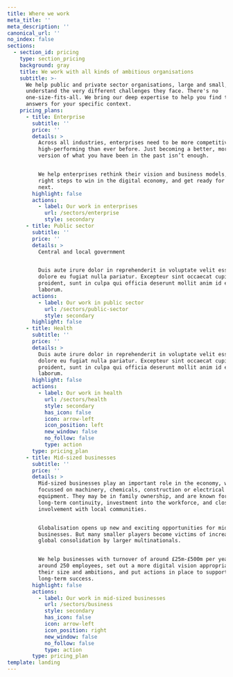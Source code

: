 ```yaml
---
title: Where we work
meta_title: ''
meta_description: ''
canonical_url: ''
no_index: false
sections:
  - section_id: pricing
    type: section_pricing
    background: gray
    title: We work with all kinds of ambitious organisations
    subtitle: >-
      We help public and private sector organisations, large and small, and we
      understand the very different challenges they face. There's no
      one-size-fits-all. We bring our deep expertise to help you find the right
      answers for your specific context.
    pricing_plans:
      - title: Enterprise
        subtitle: ''
        price: ''
        details: >
          Across all industries, enterprises need to be more competitive and
          high-performing than ever before. Just becoming a better, more digital
          version of what you have been in the past isn’t enough.


          We help enterprises rethink their vision and business models, take the
          right steps to win in the digital economy, and get ready for what's
          next.
        highlight: false
        actions:
          - label: Our work in enterprises
            url: /sectors/enterprise
            style: secondary
      - title: Public sector
        subtitle: ''
        price: ''
        details: >
          Central and local government


          Duis aute irure dolor in reprehenderit in voluptate velit esse cillum
          dolore eu fugiat nulla pariatur. Excepteur sint occaecat cupidatat non
          proident, sunt in culpa qui officia deserunt mollit anim id est
          laborum.
        actions:
          - label: Our work in public sector
            url: /sectors/public-sector
            style: secondary
        highlight: false
      - title: Health
        subtitle: ''
        price: ''
        details: >
          Duis aute irure dolor in reprehenderit in voluptate velit esse cillum
          dolore eu fugiat nulla pariatur. Excepteur sint occaecat cupidatat non
          proident, sunt in culpa qui officia deserunt mollit anim id est
          laborum.
        highlight: false
        actions:
          - label: Our work in health
            url: /sectors/health
            style: secondary
            has_icon: false
            icon: arrow-left
            icon_position: left
            new_window: false
            no_follow: false
            type: action
        type: pricing_plan
      - title: Mid-sized businesses
        subtitle: ''
        price: ''
        details: >
          Mid-sized businesses play an important role in the economy, whether
          focussed on machinery, chemicals, construction or electrical
          equipment. They may be in family ownership, and are known for their
          long-term continuity, investment into the workforce, and close
          involvement with local communities.


          Globalisation opens up new and exciting opportunities for mid-cap
          businesses. But many smaller players become victims of increasing
          global consolidation by larger multinationals.


          We help businesses with turnover of around £25m-£500m per year, or
          around 250 employees, set out a more digital vision appropriate to
          their size and ambitions, and put actions in place to support their
          long-term success.
        highlight: false
        actions:
          - label: Our work in mid-sized businesses
            url: /sectors/business
            style: secondary
            has_icon: false
            icon: arrow-left
            icon_position: right
            new_window: false
            no_follow: false
            type: action
        type: pricing_plan
template: landing
---
```

